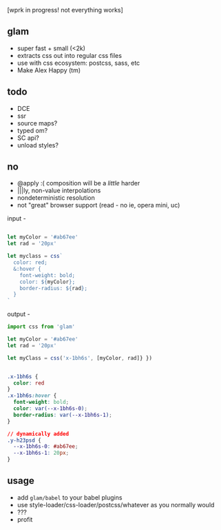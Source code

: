 [wprk in progress! not everything works]

glam 
---

- super fast + small (<2k)
- extracts css out into regular css files 
- use with css ecosystem: postcss, sass, etc 
- Make Alex Happy (tm)


todo
---
- DCE
- ssr
- source maps?
- typed om?
- SC api?
- unload styles?


no
---

- @apply :( composition will be a *little* harder
- |||ly, non-value interpolations
- nondeterministic resolution
- not "great" browser support (read - no ie, opera mini, uc)



input -
```jsx

let myColor = '#ab67ee'
let rad = '20px'

let myclass = css`
  color: red;
  &:hover {
    font-weight: bold;
    color: ${myColor};
    border-radius: ${rad};
  }
`
```

output -
```jsx
import css from 'glam'

let myColor = '#ab67ee'
let rad = '20px'

let myClass = css('x-1bh6s', [myColor, rad]} }) 
```

```css

.x-1bh6s {
  color: red
}
.x-1bh6s:hover {
  font-weight: bold;
  color: var(--x-1bh6s-0);
  border-radius: var(--x-1bh6s-1);
}

// dynamically added
.y-h23psd {
  --x-1bh6s-0: #ab67ee;
  --x-1bh6s-1: 20px;
}

```

usage
---

- add `glam/babel` to your babel plugins 
- use style-loader/css-loader/postcss/whatever as you normally would
- ???
- profit
